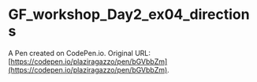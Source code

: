 # GF_workshop_Day2_ex04_directions

A Pen created on CodePen.io. Original URL: [https://codepen.io/plaziragazzo/pen/bGVbbZm](https://codepen.io/plaziragazzo/pen/bGVbbZm).


